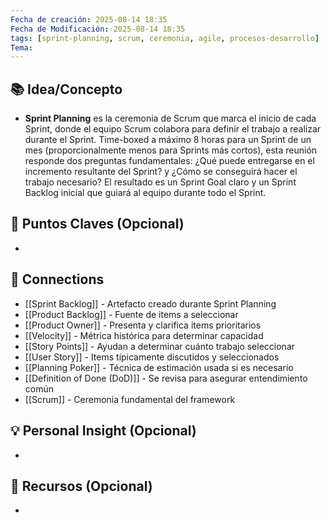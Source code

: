 ```yaml
---
Fecha de creación: 2025-08-14 18:35
Fecha de Modificación: 2025-08-14 18:35
tags: [sprint-planning, scrum, ceremonia, agile, procesos-desarrollo]
Tema:
---
```



## 📚 Idea/Concepto 
- **Sprint Planning** es la ceremonia de Scrum que marca el inicio de cada Sprint, donde el equipo Scrum colabora para definir el trabajo a realizar durante el Sprint. Time-boxed a máximo 8 horas para un Sprint de un mes (proporcionalmente menos para Sprints más cortos), esta reunión responde dos preguntas fundamentales: ¿Qué puede entregarse en el incremento resultante del Sprint? y ¿Cómo se conseguirá hacer el trabajo necesario? El resultado es un Sprint Goal claro y un Sprint Backlog inicial que guiará al equipo durante todo el Sprint.



## 📌 Puntos Claves (Opcional)
- 

## 🔗 Connections
- [[Sprint Backlog]] - Artefacto creado durante Sprint Planning
- [[Product Backlog]] - Fuente de items a seleccionar
- [[Product Owner]] - Presenta y clarifica items prioritarios
- [[Velocity]] - Métrica histórica para determinar capacidad
- [[Story Points]] - Ayudan a determinar cuánto trabajo seleccionar
- [[User Story]] - Items típicamente discutidos y seleccionados
- [[Planning Poker]] - Técnica de estimación usada si es necesario
- [[Definition of Done (DoD)]] - Se revisa para asegurar entendimiento común
- [[Scrum]] - Ceremonia fundamental del framework

## 💡 Personal Insight (Opcional)
- 
## 🧾 Recursos (Opcional)
- 